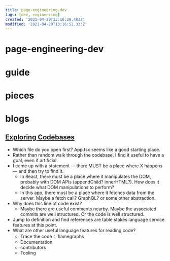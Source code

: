 ```yaml
---
title: page-engineering-dev
tags: [dev, engineering]
created: '2021-04-29T13:16:29.483Z'
modified: '2021-04-29T13:16:52.333Z'
---
```


# page-engineering-dev

# guide

# pieces

# blogs

## [Exploring Codebases](https://bypaulshen.com/posts/exploring-codebases)

- Which file do you open first? App.tsx seems like a good starting place.
- Rather than random walk through the codebase, I find it useful to have a goal, even if artificial. 
- I come up with a statement — there MUST be a place where X happens — and then try to find it.
  - In React, there must be a place where it manipulates the DOM, probably with DOM APIs (appendChild? innerHTML?). How does it decide what DOM manipulations to perform?
  - In this app, there must be a place where it fetches data from the server. Maybe a fetch call? GraphQL? or some other abstraction.
- Why does this line of code exist?
  - Maybe there are useful comments nearby. Maybe the associated commits are well structured. Or the code is well structured.
- Jump to definition and find references are table stakes language service features at this point. 
- What are other useful language features for reading code?
  - Trace the code： flamegraphs
  - Documentation
  - contributors
  - Tooling
